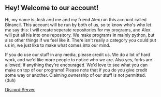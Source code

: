 ## Hey! Welcome to our account!

Hi, my name is Josh and me and my friend Alex run this account called Binancil.
This account will be run by both of us, so to know who's who let me say this:
I will create seperate repositories for my programs, and Alex will put all his into one repository.
We make programs in mainly python, but also other things if we feel like it. There isn't really a
category you could put us in, we just like to make what comes into our mind.

If you do use our stuff in any media, please credit us. We do a lot of hard work, and we'd like
more people to notice who we are. Also yes, forks are allowed, if anything they're encouraged. We'd love to see what you can make on top of our programs!
Please note that if you do you give credit some way or another. Claiming ownership of our stuff is not permitted. (duh)

[Discord Server](https://discord.gg/W3wT89hR6e)
